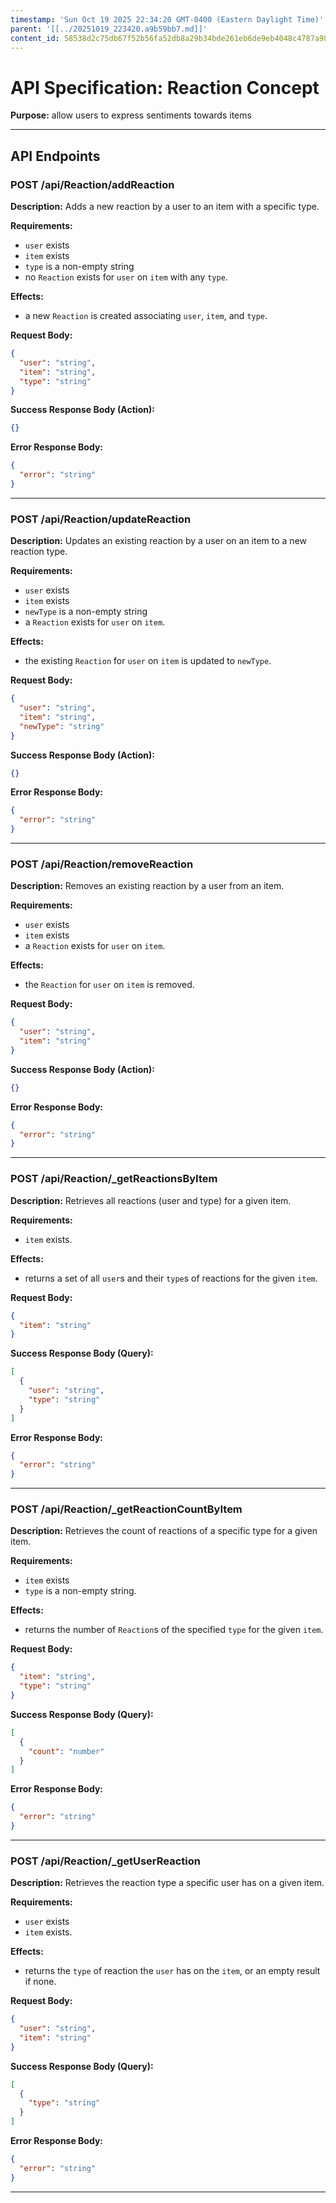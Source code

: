 ```yaml
---
timestamp: 'Sun Oct 19 2025 22:34:20 GMT-0400 (Eastern Daylight Time)'
parent: '[[../20251019_223420.a9b59bb7.md]]'
content_id: 58538d2c75db67f52b56fa52db8a29b34bde261eb6de9eb4048c4787a98d0cf8
---
```


# API Specification: Reaction Concept

**Purpose:** allow users to express sentiments towards items

***

## API Endpoints

### POST /api/Reaction/addReaction

**Description:** Adds a new reaction by a user to an item with a specific type.

**Requirements:**

* `user` exists
* `item` exists
* `type` is a non-empty string
* no `Reaction` exists for `user` on `item` with any `type`.

**Effects:**

* a new `Reaction` is created associating `user`, `item`, and `type`.

**Request Body:**

```json
{
  "user": "string",
  "item": "string",
  "type": "string"
}
```

**Success Response Body (Action):**

```json
{}
```

**Error Response Body:**

```json
{
  "error": "string"
}
```

***

### POST /api/Reaction/updateReaction

**Description:** Updates an existing reaction by a user on an item to a new reaction type.

**Requirements:**

* `user` exists
* `item` exists
* `newType` is a non-empty string
* a `Reaction` exists for `user` on `item`.

**Effects:**

* the existing `Reaction` for `user` on `item` is updated to `newType`.

**Request Body:**

```json
{
  "user": "string",
  "item": "string",
  "newType": "string"
}
```

**Success Response Body (Action):**

```json
{}
```

**Error Response Body:**

```json
{
  "error": "string"
}
```

***

### POST /api/Reaction/removeReaction

**Description:** Removes an existing reaction by a user from an item.

**Requirements:**

* `user` exists
* `item` exists
* a `Reaction` exists for `user` on `item`.

**Effects:**

* the `Reaction` for `user` on `item` is removed.

**Request Body:**

```json
{
  "user": "string",
  "item": "string"
}
```

**Success Response Body (Action):**

```json
{}
```

**Error Response Body:**

```json
{
  "error": "string"
}
```

***

### POST /api/Reaction/\_getReactionsByItem

**Description:** Retrieves all reactions (user and type) for a given item.

**Requirements:**

* `item` exists.

**Effects:**

* returns a set of all `user`s and their `type`s of reactions for the given `item`.

**Request Body:**

```json
{
  "item": "string"
}
```

**Success Response Body (Query):**

```json
[
  {
    "user": "string",
    "type": "string"
  }
]
```

**Error Response Body:**

```json
{
  "error": "string"
}
```

***

### POST /api/Reaction/\_getReactionCountByItem

**Description:** Retrieves the count of reactions of a specific type for a given item.

**Requirements:**

* `item` exists
* `type` is a non-empty string.

**Effects:**

* returns the number of `Reaction`s of the specified `type` for the given `item`.

**Request Body:**

```json
{
  "item": "string",
  "type": "string"
}
```

**Success Response Body (Query):**

```json
[
  {
    "count": "number"
  }
]
```

**Error Response Body:**

```json
{
  "error": "string"
}
```

***

### POST /api/Reaction/\_getUserReaction

**Description:** Retrieves the reaction type a specific user has on a given item.

**Requirements:**

* `user` exists
* `item` exists.

**Effects:**

* returns the `type` of reaction the `user` has on the `item`, or an empty result if none.

**Request Body:**

```json
{
  "user": "string",
  "item": "string"
}
```

**Success Response Body (Query):**

```json
[
  {
    "type": "string"
  }
]
```

**Error Response Body:**

```json
{
  "error": "string"
}
```

***
